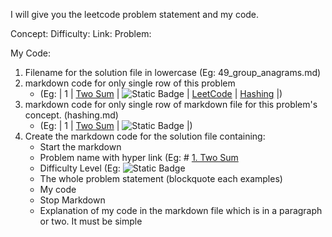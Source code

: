I will give you the leetcode problem statement and my code.

Concept: 
Difficulty: 
Link: 
Problem:


My Code:


1. Filename for the solution file in lowercase (Eg: 49_group_anagrams.md)
2. markdown code for only single row of this problem 
   - (Eg: | 1 | [Two Sum](solutions/1_Two_Sum.md) | ![Static Badge](https://img.shields.io/badge/Easy-brightgreen)          | [LeetCode](https://leetcode.com/problems/two-sum/) | [Hashing](concepts/hashing.md) |)
3. markdown code for only single row of markdown file for this problem's concept. (hashing.md)
    - (Eg: | 1 | [Two Sum](../solutions/1_Two_Sum.md)   |  ![Static Badge](https://img.shields.io/badge/Easy-brightgreen) |)
4. Create the markdown code for the solution file containing:
    - Start the markdown
    - Problem name with hyper link  (Eg: # [1. Two Sum](https://leetcode.com/problems/two-sum)
    - Difficulty Level (Eg: ![Static Badge](https://img.shields.io/badge/Difficulty-Easy-brightgreen)
    - The whole problem statement (blockquote each examples)
    - My code
    - Stop Markdown
    - Explanation of my code in the markdown file which is in a paragraph or two. It must be simple


